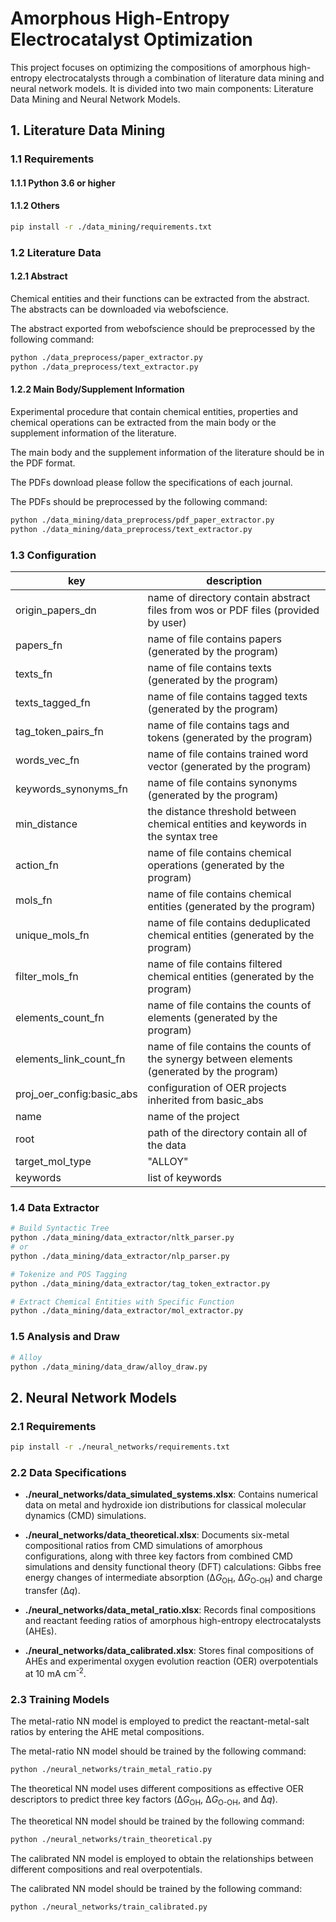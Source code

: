 # Amorphous High-Entropy Electrocatalyst Optimization

This project focuses on optimizing the compositions of amorphous high-entropy electrocatalysts through a combination of literature data mining and neural network models. It is divided into two main components: Literature Data Mining and Neural Network Models. 

## 1. Literature Data Mining

### 1.1 Requirements

#### 1.1.1 Python 3.6 or higher

#### 1.1.2 Others
```bash
pip install -r ./data_mining/requirements.txt
```

### 1.2 Literature Data

#### 1.2.1 Abstract

Chemical entities and their functions can be extracted from the abstract. The abstracts can be downloaded via webofscience.

The abstract exported from webofscience should be preprocessed by the following command:
```bash
python ./data_preprocess/paper_extractor.py
python ./data_preprocess/text_extractor.py
```

#### 1.2.2 Main Body/Supplement Information

Experimental procedure that contain chemical entities, properties and chemical operations can be extracted from the main body or the supplement information of the literature.

The main body and the supplement information of the literature should be in the PDF format.

The PDFs download please follow the specifications of each journal.

The PDFs should be preprocessed by the following command:

```bash
python ./data_mining/data_preprocess/pdf_paper_extractor.py
python ./data_mining/data_preprocess/text_extractor.py
```

### 1.3 Configuration

| key                        | description                                                                                 |
|----------------------------|---------------------------------------------------------------------------------------------|
| origin_papers_dn           | name of directory contain abstract files from wos or PDF files (provided by user)           |
| papers_fn                  | name of file contains papers (generated by the program)                                     |
| texts_fn                   | name of file contains texts (generated by the program)                                      |
| texts_tagged_fn            | name of file contains tagged texts (generated by the program)                               |
| tag_token_pairs_fn         | name of file contains tags and tokens (generated by the program)                            |
| words_vec_fn               | name of file contains trained word vector (generated by the program)                        |
| keywords_synonyms_fn       | name of file contains synonyms (generated by the program)                                   |
| min_distance               | the distance threshold between chemical entities and keywords in the syntax tree            |
| action_fn                  | name of file contains chemical operations (generated by the program)                        |
| mols_fn                    | name of file contains chemical entities (generated by the program)                          |
| unique_mols_fn             | name of file contains deduplicated chemical entities (generated by the program)             |
| filter_mols_fn             | name of file contains filtered chemical entities (generated by the program)                 |
| elements_count_fn          | name of file contains the counts of elements (generated by the program)                     |
| elements_link_count_fn     | name of file contains the counts of the synergy between elements (generated by the program) |
| proj_oer_config:basic_abs  | configuration of OER projects inherited from basic_abs                                      |
| name                       | name of the project                                                                         |
| root                       | path of the directory contain all of the data                                               |
| target_mol_type            | "ALLOY"                                                        |
| keywords                   | list of keywords                                                                            |

### 1.4 Data Extractor

```bash
# Build Syntactic Tree
python ./data_mining/data_extractor/nltk_parser.py
# or 
python ./data_mining/data_extractor/nlp_parser.py

# Tokenize and POS Tagging
python ./data_mining/data_extractor/tag_token_extractor.py

# Extract Chemical Entities with Specific Function
python ./data_mining/data_extractor/mol_extractor.py
```

### 1.5 Analysis and Draw

```bash
# Alloy
python ./data_mining/data_draw/alloy_draw.py
```

## 2. Neural Network Models

### 2.1 Requirements

```bash
pip install -r ./neural_networks/requirements.txt
```

### 2.2 Data Specifications

- **./neural_networks/data_simulated_systems.xlsx**:
Contains numerical data on metal and hydroxide ion distributions for classical molecular dynamics (CMD) simulations.

- **./neural_networks/data_theoretical.xlsx**:
Documents six-metal compositional ratios from CMD simulations of amorphous configurations, along with three key factors from combined CMD simulations and density functional theory (DFT) calculations: Gibbs free energy changes of intermediate absorption (Δ*G*<sub>OH</sub>, Δ*G*<sub>O-OH</sub>) and charge transfer (Δ*q*).

- **./neural_networks/data_metal_ratio.xlsx**:
Records final compositions and reactant feeding ratios of amorphous high-entropy electrocatalysts (AHEs).

- **./neural_networks/data_calibrated.xlsx**:
Stores final compositions of AHEs and experimental oxygen evolution reaction (OER) overpotentials at 10 mA cm<sup>-2</sup>.

### 2.3  Training Models

The metal-ratio NN model is employed to predict the reactant-metal-salt ratios by entering the AHE metal compositions.

The metal-ratio NN model should be trained by the following command:

```bash
python ./neural_networks/train_metal_ratio.py
```

The theoretical NN model uses different compositions as effective OER descriptors to predict three key factors (Δ*G*<sub>OH</sub>, Δ*G*<sub>O-OH</sub>, and Δ*q*).

The theoretical NN model should be trained by the following command:

```bash
python ./neural_networks/train_theoretical.py
```

The calibrated NN model is employed to obtain the relationships between different compositions and real overpotentials.

The calibrated NN model should be trained by the following command:

```bash
python ./neural_networks/train_calibrated.py
```
